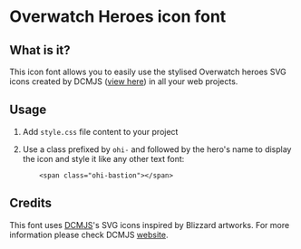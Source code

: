 # Overwatch Heroes icon font

## What is it?
This icon font allows you to easily use the stylised Overwatch heroes SVG icons created by DCMJS ([view here](http://dcmjs.com/overwatch/)) in all your web projects. 

## Usage

1. Add `style.css` file content to your project
2. Use a class prefixed by `ohi-` and followed by the hero's name to display the icon and style it like any other text font:

    ```
        <span class="ohi-bastion"></span>
    ```

## Credits

This font uses [DCMJS](https://twitter.com/dcmjs)'s SVG icons inspired by Blizzard artworks. For more information please check DCMJS [website](http://dcmjs.com/overwatch/).